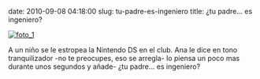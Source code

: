 date: 2010-09-08 04:18:00
slug: tu-padre-es-ingeniero
title: ¿tu padre… es ingeniero?

    

[![foto_1][1]][1]

A un niño se le estropea la Nintendo DS en el club. Ana le dice en tono tranquilizador -no te preocupes, eso se arregla- lo piensa un poco mas durante unos segundos y añade- ¿tu padre… es ingeniero?

  

[1]: file:///Users/jjdenis/jjdenis.github.com/static/2010-09-08-tu-padre-es-ingeniero_foto1.jpg
